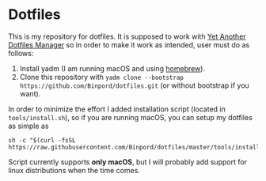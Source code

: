 # Dotfiles

This is my repository for dotfiles. It is supposed to work with [Yet Another Dotfiles Manager](https://yadm.io) so in order to make it work as intended, user must do as follows:
1. Install yadm (I am running macOS and using [homebrew](https://brew.sh)).
2. Clone this repository with `yadm clone --bootstrap https://github.com/Binpord/dotfiles.git` (or without bootstrap if you want).

In order to minimize the effort I added installation script (located in `tools/install.sh`), so if you are running macOS, you can setup my dotfiles as simple as
```
sh -c "$(curl -fsSL https://raw.githubusercontent.com/Binpord/dotfiles/master/tools/install.sh)"
```
Script currently supports **only macOS**, but I will probably add support for linux distributions when the time comes.
